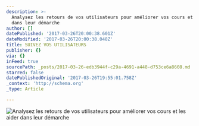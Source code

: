 ```yaml
---
description: >-
  Analysez les retours de vos utilisateurs pour améliorer vos cours et les aider
  dans leur démarche
author: []
datePublished: '2017-03-26T20:00:38.601Z'
dateModified: '2017-03-26T20:00:38.048Z'
title: SUIVEZ VOS UTILISATEURS
publisher: {}
via: {}
inFeed: true
sourcePath: _posts/2017-03-26-edb3944f-c29a-4691-a448-d753ce6a8608.md
starred: false
datePublishedOriginal: '2017-03-26T19:55:01.758Z'
_context: 'http://schema.org'
_type: Article

---
```

![Analysez les retours de vos utilisateurs pour améliorer vos cours et les aider dans leur démarche](https://the-grid-user-content.s3-us-west-2.amazonaws.com/efb83aab-ed3c-4bba-8a26-c83ca3255808.png)
